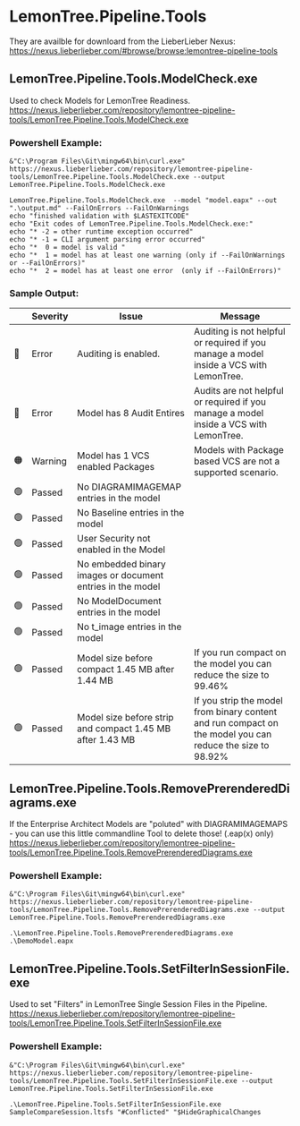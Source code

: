 # LemonTree.Pipeline.Tools

They are availble for downloard from the LieberLieber Nexus:\
https://nexus.lieberlieber.com/#browse/browse:lemontree-pipeline-tools

## LemonTree.Pipeline.Tools.ModelCheck.exe
Used to check Models for LemonTree Readiness.
https://nexus.lieberlieber.com/repository/lemontree-pipeline-tools/LemonTree.Pipeline.Tools.ModelCheck.exe

### Powershell Example:
```
&"C:\Program Files\Git\mingw64\bin\curl.exe" https://nexus.lieberlieber.com/repository/lemontree-pipeline-tools/LemonTree.Pipeline.Tools.ModelCheck.exe --output LemonTree.Pipeline.Tools.ModelCheck.exe

LemonTree.Pipeline.Tools.ModelCheck.exe  --model "model.eapx" --out ".\output.md" --FailOnErrors --FailOnWarnings
echo "finished validation with $LASTEXITCODE"
echo "Exit codes of LemonTree.Pipeline.Tools.ModelCheck.exe:"
echo "* -2 = other runtime exception occurred"
echo "* -1 = CLI argument parsing error occurred"
echo "*  0 = model is valid "
echo "*  1 = model has at least one warning (only if --FailOnWarnings or --FailOnErrors)"
echo "*  2 = model has at least one error  (only if --FailOnErrors)"
```

### Sample Output:

| | Severity | Issue | Message |
|----------|----------|---------|---------|
|:red_circle:|Error|Auditing is enabled.|Auditing is not helpful or required if you manage a model inside a VCS with LemonTree.|
|:red_circle:|Error|Model has 8 Audit Entires|Audits are not helpful or required if you manage a model inside a VCS with LemonTree.|
|:orange_circle:|Warning|Model has 1 VCS enabled Packages|Models with Package based VCS  are not a supported scenario.|
|:green_circle:|Passed|No DIAGRAMIMAGEMAP entries in the model||
|:green_circle:|Passed|No Baseline entries in the model||
|:green_circle:|Passed|User Security not enabled in the Model||
|:green_circle:|Passed|No embedded binary images or document entries in the model||
|:green_circle:|Passed|No ModelDocument entries in the model||
|:green_circle:|Passed|No t_image entries in the model||
|:green_circle:|Passed|Model size before compact 1.45 MB after 1.44 MB|If you run compact on the model you can reduce the size to 99.46%|
|:green_circle:|Passed|Model size before strip and compact 1.45 MB after 1.43 MB|If you strip the model from binary content and run compact on the model you can reduce the size to 98.92%|


## LemonTree.Pipeline.Tools.RemovePrerenderedDiagrams.exe
If the Enterprise Architect Models are "poluted" with DIAGRAMIMAGEMAPS - you can use this little commandline Tool to delete those! (.eap(x) only)\
https://nexus.lieberlieber.com/repository/lemontree-pipeline-tools/LemonTree.Pipeline.Tools.RemovePrerenderedDiagrams.exe

### Powershell Example:
```
&"C:\Program Files\Git\mingw64\bin\curl.exe" https://nexus.lieberlieber.com/repository/lemontree-pipeline-tools/LemonTree.Pipeline.Tools.RemovePrerenderedDiagrams.exe --output LemonTree.Pipeline.Tools.RemovePrerenderedDiagrams.exe

.\LemonTree.Pipeline.Tools.RemovePrerenderedDiagrams.exe .\DemoModel.eapx
```

## LemonTree.Pipeline.Tools.SetFilterInSessionFile.exe
Used to set "Filters" in LemonTree Single Session Files in the Pipeline.\
https://nexus.lieberlieber.com/repository/lemontree-pipeline-tools/LemonTree.Pipeline.Tools.SetFilterInSessionFile.exe

### Powershell Example:
```
&"C:\Program Files\Git\mingw64\bin\curl.exe" https://nexus.lieberlieber.com/repository/lemontree-pipeline-tools/LemonTree.Pipeline.Tools.SetFilterInSessionFile.exe --output LemonTree.Pipeline.Tools.SetFilterInSessionFile.exe

.\LemonTree.Pipeline.Tools.SetFilterInSessionFile.exe SampleCompareSession.ltsfs "#Conflicted" "$HideGraphicalChanges
```
